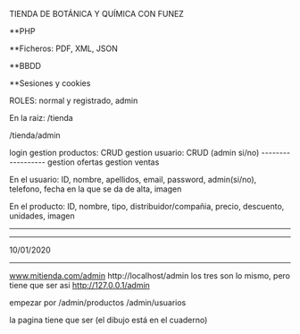 TIENDA DE BOTÁNICA Y QUÍMICA CON FUNEZ

**PHP

**Ficheros: PDF, XML, JSON

**BBDD

**Sesiones y cookies

ROLES: normal y registrado, admin

En la raiz: 
/tienda

/tienda/admin

login
	gestion productos: CRUD	
	gestion usuario: CRUD (admin si/no)
	------------------
	gestion ofertas
	gestion ventas

En el usuario: ID, nombre, apellidos, email, password, admin(si/no), telefono, fecha en la que se da de alta, imagen

En el producto: ID, nombre, tipo, distribuidor/compañia, precio, descuento, unidades, imagen

--------------------------------------------------------------------------------------------------------
__________

10/01/2020
__________

www.mitienda.com/admin
http://localhost/admin		los tres son lo mismo, pero tiene que ser asi
http://127.0.0.1/admin

empezar por /admin/productos
	    /admin/usuarios

la pagina tiene que ser (el dibujo está en el cuaderno)
